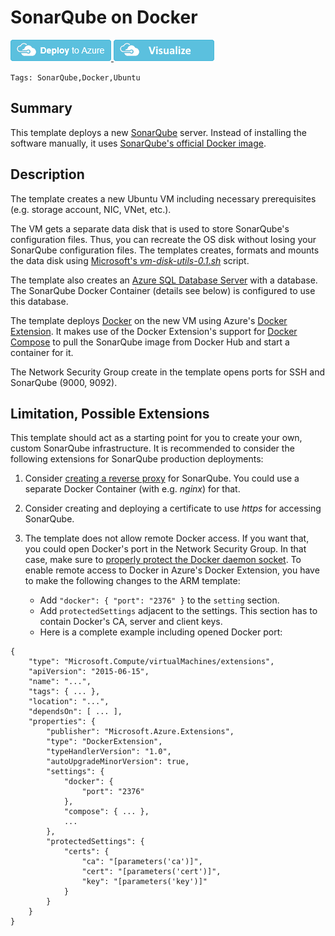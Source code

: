 # SonarQube on Docker

<a href="https://portal.azure.com/#create/Microsoft.Template/uri/https%3A%2F%2Fraw.githubusercontent.com%2FAzure%2Fazure-quickstart-templates%2Fmaster%2F101-sonarqube-docker-ubuntu%2Fazuredeploy.json" target="_blank">
<img src="https://raw.githubusercontent.com/Azure/azure-quickstart-templates/master/1-CONTRIBUTION-GUIDE/images/deploytoazure.png"/>
</a>
<a href="http://armviz.io/#/?load=https%3A%2F%2Fraw.githubusercontent.com%2FAzure%2Fazure-quickstart-templates%2Fmaster%2F101-sonarqube-docker-ubuntu%2Fazuredeploy.json" target="_blank">
<img src="https://raw.githubusercontent.com/Azure/azure-quickstart-templates/master/1-CONTRIBUTION-GUIDE/images/visualizebutton.png"/>
</a>

`Tags: SonarQube,Docker,Ubuntu`

## Summary

This template deploys a new  [SonarQube](http://www.sonarqube.org/) server. Instead of installing the software manually, it uses [SonarQube's official Docker image](https://hub.docker.com/_/sonarqube/).


## Description

The template creates a new Ubuntu VM including necessary prerequisites (e.g. storage account, NIC, VNet, etc.).

The VM gets a separate data disk that is used to store SonarQube's configuration files. Thus, you can recreate the OS disk without losing your SonarQube configuration files. The templates creates, formats and mounts the data disk using [Microsoft's *vm-disk-utils-0.1.sh*](https://raw.githubusercontent.com/Azure/azure-quickstart-templates/master/shared_scripts/ubuntu/vm-disk-utils-0.1.sh) script.

The template also creates an [Azure SQL Database Server](https://azure.microsoft.com/en-us/services/sql-database/) with a database. The SonarQube Docker Container (details see below) is configured to use this database.

The template deploys [Docker](https://www.docker.com/) on the new VM using Azure's [Docker Extension](https://github.com/Azure/azure-docker-extension). It makes use of the Docker Extension's support for [Docker Compose](https://docs.docker.com/compose/) to pull the SonarQube image from Docker Hub and start a container for it.

The Network Security Group create in the template opens ports for SSH and SonarQube (9000, 9092).


## Limitation, Possible Extensions

This template should act as a starting point for you to create your own, custom SonarQube infrastructure. It is recommended to consider the following extensions for SonarQube production deployments:

1. Consider [creating a reverse proxy](http://docs.sonarqube.org/display/SONAR/Securing+the+Server+Behind+a+Proxy) for SonarQube. You could use a separate Docker Container (with e.g. *nginx*) for that.

1. Consider creating and deploying a certificate to use *https* for accessing SonarQube.

1. The template does not allow remote Docker access. If you want that, you could open Docker's port in the Network Security Group. In that case, make sure to [properly protect the Docker daemon socket](https://docs.docker.com/engine/security/https/). To enable remote access to Docker in Azure's Docker Extension, you have to make the following changes to the ARM template:
   * Add `"docker": { "port": "2376" }` to the `setting` section.
   * Add `protectedSettings` adjacent to the settings. This section has to contain Docker's CA, server and client keys.
   * Here is a complete example including opened Docker port:

```
{
    "type": "Microsoft.Compute/virtualMachines/extensions",
    "apiVersion": "2015-06-15",
    "name": "...",
    "tags": { ... },
    "location": "...",
    "dependsOn": [ ... ],
    "properties": {
        "publisher": "Microsoft.Azure.Extensions",
        "type": "DockerExtension",
        "typeHandlerVersion": "1.0",
        "autoUpgradeMinorVersion": true,
        "settings": {
            "docker": {
                "port": "2376"
            },
            "compose": { ... },
            ...
        },
        "protectedSettings": {
            "certs": {
                "ca": "[parameters('ca')]",
                "cert": "[parameters('cert')]",
                "key": "[parameters('key')]"
            }
        }
    }
}
```
